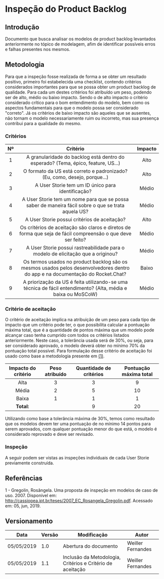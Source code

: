 # Inspeção do Product Backlog

## Introdução

Documento que busca analisar os modelos de product backlog levantados anteriormente no tópico de modelagem, afim de identificar possíveis erros e falhas presentes nos mesmos.

## Metodologia

Para que a inspeção fosse realizada de forma a se obter um resultado positivo, primeiro foi estabelecida uma checklist, contendo critérios considerados importantes para que se possa obter um product backlog de qualidade. Para cada um destes critérios foi atribuído um peso, podendo ser de alto, médio ou baixo impacto. Sendo o de alto impacto o critério considerado crítico para o bom entendimento do modelo, bem como os aspectos fundamentais para que o modelo possa ser considerado "correto". Já os critérios de baixo impacto são aqueles que se ausentes, não tornam o modelo necessariamente ruim ou incorreto, mas sua presença contribui para a qualidade do mesmo.

### Critérios

|Nº|Critério|Impacto|
|:--:|:--:|:--:|
| 1 | A granularidade do backlog está dentro do esperado? (Tema, épico, feature, US...) | Alto |
| 2 | O formato da US está correto e padronizado? (Eu, como, desejo, porque...) | Alto |
| 3 | A User Storie tem um ID único para identificação? | Médio |
| 4 | A User Storie tem um nome para que se possa saber de maneira fácil sobre o que se trata aquela US? | Médio |
| 5 | A User Storie possui critérios de aceitação? | Alto |
| 6 | Os critérios de aceitação são claros e diretos de forma que seja de fácil compreensão o que deve ser feito? | Médio |
| 7 | A User Storie possui rastreabilidade para o modelo de elicitação que a originou? | Médio |
| 8 | Os termos usados no product backlog são os mesmos usados pelos desenvolvedores dentro do app e na documentação do Rocket.Chat? | Baixo |
| 9 | A priorização da US é feita utilizando-se uma técnica de fácil entendimento? (Alta, média e baixa ou MoSCoW) | Médio |

### Critério de aceitação

O critério de aceitação implica na atribuição de um peso para cada tipo de impacto que um critério pode ter, o que possibilita calcular a pontuação máxima total, que é a quantidade de pontos máxima que um modelo pode alcançar caso tenha cumprido com todos os critérios listados anteriormente. Neste caso, a tolerância usada será de 30%, ou seja, para ser considerado aprovado, o modelo deverá obter no mínimo 70% da pontuação total possível. Para formulação desse critério de aceitação foi usado como base a metodologia presente em [(1)](#referencias).

|Impacto do critério|Peso atribuído|Quantidade de critérios|Pontuação máxima total|
|:--:|:--:|:--:|:--:|
|Alta | 3 | 3 | 9 |
|Média| 2 | 5 | 10|
|Baixa| 1 | 1 | 1 |
|**Total:**||9| 20|

Utilizando como base a tolerância máxima de 30%, temos como resultado que os modelos devem ter uma pontuação de no mínimo 14 pontos para serem aprovados, com qualquer pontuação menor do que está, o modelo é considerado reprovado e deve ser revisado.

### Inspeção

A seguir podem ser vistas as inspeções individuais de cada User Storie previamente construída.

## Referências

1 - Gregolin, Rosângela. Uma proposta de inspeção em modelos de caso de uso. 2007. Disponível em: http://cassiopea.ipt.br/teses/2007_EC_Rosangela_Gregolin.pdf. Acessado em: 05, jun, 2019.

## Versionamento

| Data | Versão | Modificação | Autor |
|------|--------|-------------|-------|
| 05/05/2019 | 1.0 | Abertura do documento | Weiller Fernandes |
| 05/05/2019 | 1.1 | Inclusão da Metodologia, Critérios e Critério de aceitação | Weiller Fernandes |
